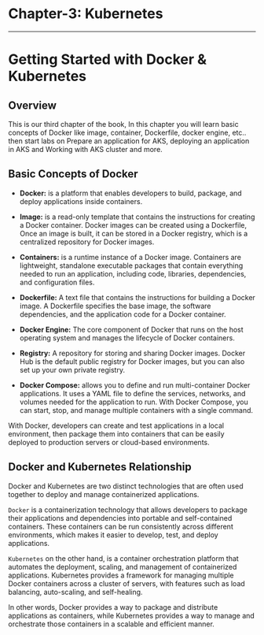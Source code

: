**<h1>Chapter-3: Kubernetes</h1>**
___
# Getting Started with Docker & Kubernetes


## Overview

This is our third chapter of the book, In this chapter you will learn basic concepts of Docker like image, container, Dockerfile, docker engine, etc.. then start labs on Prepare an application for AKS, deploying an application in AKS and Working with AKS cluster and more.

## Basic Concepts of Docker

- **Docker:** is a platform that enables developers to build, package, and deploy applications inside containers. 

- **Image:** is a read-only template that contains the instructions for creating a Docker container. Docker images can be created using a Dockerfile, Once an image is built, it can be stored in a Docker registry, which is a centralized repository for Docker images.

- **Containers:**  is a runtime instance of a Docker image. Containers are lightweight, standalone executable packages that contain everything needed to run an application, including code, libraries, dependencies, and configuration files. 

- **Dockerfile:** A text file that contains the instructions for building a Docker image. A Dockerfile specifies the base image, the software dependencies, and the application code for a Docker container.

- **Docker Engine:** The core component of Docker that runs on the host operating system and manages the lifecycle of Docker containers.

- **Registry:** A repository for storing and sharing Docker images. Docker Hub is the default public registry for Docker images, but you can also set up your own private registry.

- **Docker Compose:**  allows you to define and run multi-container Docker applications. It uses a YAML file to define the services, networks, and volumes needed for the application to run. With Docker Compose, you can start, stop, and manage multiple containers with a single command.

With Docker, developers can create and test applications in a local environment, then package them into containers that can be easily deployed to production servers or cloud-based environments.

## Docker and Kubernetes Relationship

Docker and Kubernetes are two distinct technologies that are often used together to deploy and manage containerized applications.

`Docker` is a containerization technology that allows developers to package their applications and dependencies into portable and self-contained containers. These containers can be run consistently across different environments, which makes it easier to develop, test, and deploy applications.

`Kubernetes` on the other hand, is a container orchestration platform that automates the deployment, scaling, and management of containerized applications. Kubernetes provides a framework for managing multiple Docker containers across a cluster of servers, with features such as load balancing, auto-scaling, and self-healing.

In other words, Docker provides a way to package and distribute applications as containers, while Kubernetes provides a way to manage and orchestrate those containers in a scalable and efficient manner.